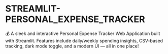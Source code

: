 # STREAMLIT-PERSONAL_EXPENSE_TRACKER
💰 A sleek and interactive Personal Expense Tracker Web Application built with Streamlit.  Features include daily/weekly spending insights, CSV-based tracking, dark mode toggle, and a modern UI — all in one place!
